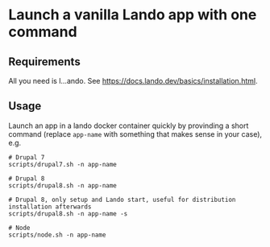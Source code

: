 # Launch a vanilla Lando app with one command

## Requirements

All you need is l...ando. See https://docs.lando.dev/basics/installation.html.

## Usage

Launch an app in a lando docker container quickly by provinding a short command (replace `app-name` with something that makes sense in your case), e.g.

```
# Drupal 7
scripts/drupal7.sh -n app-name

# Drupal 8
scripts/drupal8.sh -n app-name

# Drupal 8, only setup and Lando start, useful for distribution installation afterwards
scripts/drupal8.sh -n app-name -s

# Node
scripts/node.sh -n app-name
```
